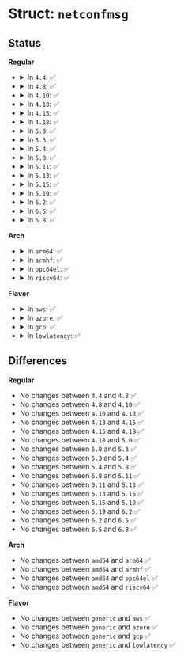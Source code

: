 # Struct: <code>netconfmsg</code>

## Status
<b>Regular</b>
<ul>
<li>
<details>
<summary>In <code>4.4</code>: ✅</summary>

```c
struct netconfmsg {
    __u8 ncm_family;
};
```
</details>
</li>
<li>
<details>
<summary>In <code>4.8</code>: ✅</summary>

```c
struct netconfmsg {
    __u8 ncm_family;
};
```
</details>
</li>
<li>
<details>
<summary>In <code>4.10</code>: ✅</summary>

```c
struct netconfmsg {
    __u8 ncm_family;
};
```
</details>
</li>
<li>
<details>
<summary>In <code>4.13</code>: ✅</summary>

```c
struct netconfmsg {
    __u8 ncm_family;
};
```
</details>
</li>
<li>
<details>
<summary>In <code>4.15</code>: ✅</summary>

```c
struct netconfmsg {
    __u8 ncm_family;
};
```
</details>
</li>
<li>
<details>
<summary>In <code>4.18</code>: ✅</summary>

```c
struct netconfmsg {
    __u8 ncm_family;
};
```
</details>
</li>
<li>
<details>
<summary>In <code>5.0</code>: ✅</summary>

```c
struct netconfmsg {
    __u8 ncm_family;
};
```
</details>
</li>
<li>
<details>
<summary>In <code>5.3</code>: ✅</summary>

```c
struct netconfmsg {
    __u8 ncm_family;
};
```
</details>
</li>
<li>
<details>
<summary>In <code>5.4</code>: ✅</summary>

```c
struct netconfmsg {
    __u8 ncm_family;
};
```
</details>
</li>
<li>
<details>
<summary>In <code>5.8</code>: ✅</summary>

```c
struct netconfmsg {
    __u8 ncm_family;
};
```
</details>
</li>
<li>
<details>
<summary>In <code>5.11</code>: ✅</summary>

```c
struct netconfmsg {
    __u8 ncm_family;
};
```
</details>
</li>
<li>
<details>
<summary>In <code>5.13</code>: ✅</summary>

```c
struct netconfmsg {
    __u8 ncm_family;
};
```
</details>
</li>
<li>
<details>
<summary>In <code>5.15</code>: ✅</summary>

```c
struct netconfmsg {
    __u8 ncm_family;
};
```
</details>
</li>
<li>
<details>
<summary>In <code>5.19</code>: ✅</summary>

```c
struct netconfmsg {
    __u8 ncm_family;
};
```
</details>
</li>
<li>
<details>
<summary>In <code>6.2</code>: ✅</summary>

```c
struct netconfmsg {
    __u8 ncm_family;
};
```
</details>
</li>
<li>
<details>
<summary>In <code>6.5</code>: ✅</summary>

```c
struct netconfmsg {
    __u8 ncm_family;
};
```
</details>
</li>
<li>
<details>
<summary>In <code>6.8</code>: ✅</summary>

```c
struct netconfmsg {
    __u8 ncm_family;
};
```
</details>
</li>
</ul>
<b>Arch</b>
<ul>
<li>
<details>
<summary>In <code>arm64</code>: ✅</summary>

```c
struct netconfmsg {
    __u8 ncm_family;
};
```
</details>
</li>
<li>
<details>
<summary>In <code>armhf</code>: ✅</summary>

```c
struct netconfmsg {
    __u8 ncm_family;
};
```
</details>
</li>
<li>
<details>
<summary>In <code>ppc64el</code>: ✅</summary>

```c
struct netconfmsg {
    __u8 ncm_family;
};
```
</details>
</li>
<li>
<details>
<summary>In <code>riscv64</code>: ✅</summary>

```c
struct netconfmsg {
    __u8 ncm_family;
};
```
</details>
</li>
</ul>
<b>Flavor</b>
<ul>
<li>
<details>
<summary>In <code>aws</code>: ✅</summary>

```c
struct netconfmsg {
    __u8 ncm_family;
};
```
</details>
</li>
<li>
<details>
<summary>In <code>azure</code>: ✅</summary>

```c
struct netconfmsg {
    __u8 ncm_family;
};
```
</details>
</li>
<li>
<details>
<summary>In <code>gcp</code>: ✅</summary>

```c
struct netconfmsg {
    __u8 ncm_family;
};
```
</details>
</li>
<li>
<details>
<summary>In <code>lowlatency</code>: ✅</summary>

```c
struct netconfmsg {
    __u8 ncm_family;
};
```
</details>
</li>
</ul>

## Differences
<b>Regular</b>
<ul>
<li>
No changes between <code>4.4</code> and <code>4.8</code> ✅
</li>
<li>
No changes between <code>4.8</code> and <code>4.10</code> ✅
</li>
<li>
No changes between <code>4.10</code> and <code>4.13</code> ✅
</li>
<li>
No changes between <code>4.13</code> and <code>4.15</code> ✅
</li>
<li>
No changes between <code>4.15</code> and <code>4.18</code> ✅
</li>
<li>
No changes between <code>4.18</code> and <code>5.0</code> ✅
</li>
<li>
No changes between <code>5.0</code> and <code>5.3</code> ✅
</li>
<li>
No changes between <code>5.3</code> and <code>5.4</code> ✅
</li>
<li>
No changes between <code>5.4</code> and <code>5.8</code> ✅
</li>
<li>
No changes between <code>5.8</code> and <code>5.11</code> ✅
</li>
<li>
No changes between <code>5.11</code> and <code>5.13</code> ✅
</li>
<li>
No changes between <code>5.13</code> and <code>5.15</code> ✅
</li>
<li>
No changes between <code>5.15</code> and <code>5.19</code> ✅
</li>
<li>
No changes between <code>5.19</code> and <code>6.2</code> ✅
</li>
<li>
No changes between <code>6.2</code> and <code>6.5</code> ✅
</li>
<li>
No changes between <code>6.5</code> and <code>6.8</code> ✅
</li>
</ul>
<b>Arch</b>
<ul>
<li>
No changes between <code>amd64</code> and <code>arm64</code> ✅
</li>
<li>
No changes between <code>amd64</code> and <code>armhf</code> ✅
</li>
<li>
No changes between <code>amd64</code> and <code>ppc64el</code> ✅
</li>
<li>
No changes between <code>amd64</code> and <code>riscv64</code> ✅
</li>
</ul>
<b>Flavor</b>
<ul>
<li>
No changes between <code>generic</code> and <code>aws</code> ✅
</li>
<li>
No changes between <code>generic</code> and <code>azure</code> ✅
</li>
<li>
No changes between <code>generic</code> and <code>gcp</code> ✅
</li>
<li>
No changes between <code>generic</code> and <code>lowlatency</code> ✅
</li>
</ul>
